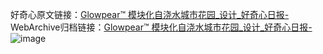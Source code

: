 好奇心原文链接：[Glowpear™ 模块化自浇水城市花园_设计_好奇心日报-](https://www.qdaily.com/articles/5291.html)
WebArchive归档链接：[Glowpear™ 模块化自浇水城市花园_设计_好奇心日报-](http://web.archive.org/web/20190623164425/https://www.qdaily.com/articles/5291.html)
![image](http://ww3.sinaimg.cn/large/007d5XDply1g3wgpwoqjuj30u03dnh9e)